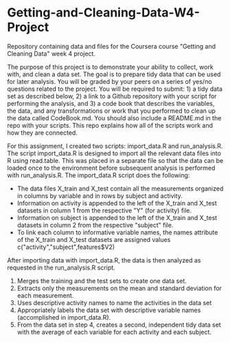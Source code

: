 # Getting-and-Cleaning-Data-W4-Project
Repository containing data and files for the Coursera course "Getting and Cleaning Data" week 4 project. 

The purpose of this project is to demonstrate your ability to collect, work with, and clean a data set. The goal is to prepare tidy data that can be used for later analysis. You will be graded by your peers on a series of yes/no questions related to the project. You will be required to submit: 1) a tidy data set as described below, 2) a link to a Github repository with your script for performing the analysis, and 3) a code book that describes the variables, the data, and any transformations or work that you performed to clean up the data called CodeBook.md. You should also include a README.md in the repo with your scripts. This repo explains how all of the scripts work and how they are connected. 

For this assignment, I created two scripts: import_data.R and run_analysis.R.  
The script import_data.R is designed to import all the relevant data files into R using read.table. This was placed in a separate file so that the data can be loaded once to the environment before subsequent analysis is performed with run_analysis.R. The import_data.R script does the following: 

* The data files X_train and X_test contain all the measurements organized in columns by variable and in rows by subject and activity. 
* Information on activity is appended to the left of the X_train and X_test datasets in column 1 from the respective "Y" (for activity) file. 
* Information on subject is appended to the left of the X_train and X_test datasets in column 2 from the respective "subject" file. 
* To link each column to informative variable names, the names attribute of the X_train and X_test datasets are assigned values c("activity","subject",features$V2)

After importing data with import_data.R, the data is then analyzed as requested in the run_analysis.R script. 
1. Merges the training and the test sets to create one data set.
2. Extracts only the measurements on the mean and standard deviation for each measurement. 
3. Uses descriptive activity names to name the activities in the data set
4. Appropriately labels the data set with descriptive variable names (accomplished in import_data.R). 
5. From the data set in step 4, creates a second, independent tidy data set with the average of each variable for each activity and each subject.
